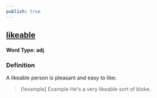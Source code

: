 ```yaml
---
publish: true
---
```

## [likeable](https://dictionary.cambridge.org/dictionary/english/likeable)

#### Word Type: adj
### Definition
A likeable person is pleasant and easy to like:

>[!example] Example
> He's a very likeable sort of bloke.
